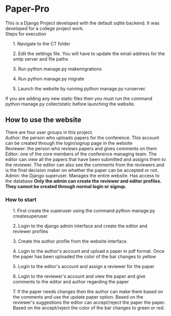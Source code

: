 # Paper-Pro

This is a Django Project developed with the default sqlite backend. It was developed for a college project work.<br>
Steps for execution <br>
<ol>1. Navigate to the CT folder</ol>
<ol>2. Edit the settings file. You will have to update the email address for the smtp server and file paths</ol>
<ol>3. Run python manage.py makemigrations </ol>
<ol>4. Run python manage.py migrate</ol>
<ol>5. Launch the website by running python manage.py runserver.</ol>

If you are adding any new static files then you must run the command python manage.py collectstatic before launching the website.

<h2>How to use the website</h2>
There are four user groups in this project. <br>
Author: the person who uploads papers for the conference. This account can be created through the login/signup page in the website <br>
Reviewer: the person who reviews papers and gives comments on them <br>
Editor: one of the core members of the conference managing team. The editor can view all the papers that have been submitted and assigns them to the reviewer. The editor can also see the comments from the reviewers and is the final decision maker on whether the paper can be accepted or not. <br>
Admin: the Django superuser. Manages the entire website. Has access to the database <strong>Only the admin can create the reviewer and editor profiles. They cannot be created through normal login or signup. </strong>
  
<h3>How to start </h3>
<ol>1. First create the superuser using the command python manage.py createsuperuser</ol>
<ol>2. Login to the django admin interface and create the editor and reviewer profiles</ol>
<ol>3. Create the author profile from the website interface. </ol>
<ol>4. Login to the author's account and upload a paper in pdf format. Once the paper has been uploaded the color of the bar changes to yellow</ol>
<ol>5. Login to the editor's account and assign a reviewer for the paper</ol>
<ol>6. Login to the reviewer's account and view the paper and give comments to the editor and author regarding the paper</ol>
<ol>7. If the paper needs changes then the author can make them based on the comments and use the update paper option. Based on the reviewer's suggestions the editor can accept/reject the paper the paper. Based on the accept/reject the color of the bar changes to green or red.</ol>
